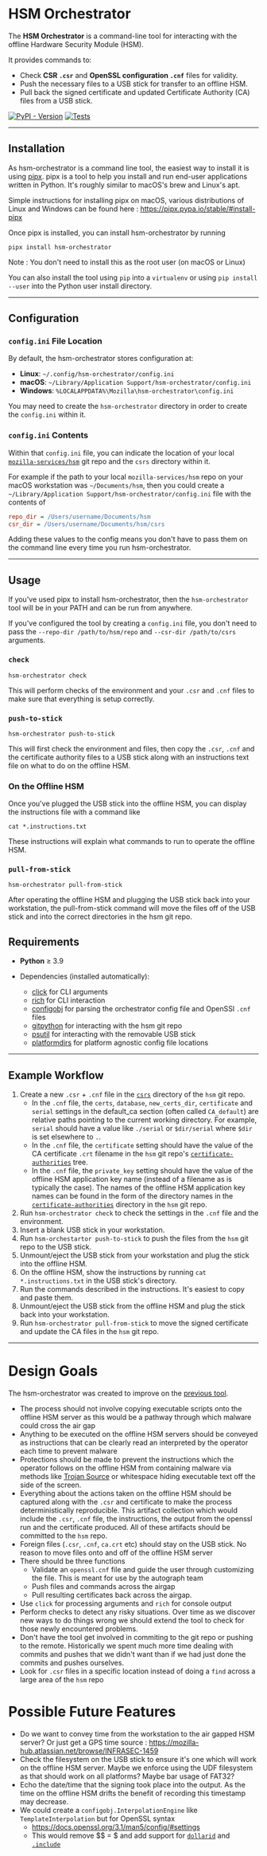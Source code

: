 # HSM Orchestrator

The **HSM Orchestrator** is a command-line tool for interacting with the offline Hardware Security Module (HSM).

It provides commands to:

* Check **CSR `.csr`** and **OpenSSL configuration `.cnf`** files for validity.
* Push the necessary files to a USB stick for transfer to an offline HSM.
* Pull back the signed certificate and updated Certificate Authority (CA) files from a USB stick.

[![PyPI - Version](https://img.shields.io/pypi/v/hsm-orchestrator)](https://pypi.org/project/hsm-orchestrator/) [![Tests](https://github.com/mozilla/hsm-orchestrator/actions/workflows/tests.yml/badge.svg)](https://github.com/mozilla/hsm-orchestrator/actions/workflows/tests.yml)

---

## Installation

As hsm-orchestrator is a command line tool, the easiest way to install it is using [pipx](https://pipx.pypa.io/stable/).
pipx is a tool to help you install and run end-user applications written in Python. It's roughly similar to macOS's
brew and Linux's apt.

Simple instructions for installing pipx on macOS, various distributions of Linux and Windows can be found here :
https://pipx.pypa.io/stable/#install-pipx

Once pipx is installed, you can install hsm-orchestrator by running

`pipx install hsm-orchestrator`

Note : You don't need to install this as the root user (on macOS or Linux)

You can also install the tool using `pip` into a `virtualenv` or using `pip install --user` into the Python user
install directory.

---

## Configuration

### `config.ini` File Location

By default, the hsm-orchestrator stores configuration at:

* **Linux**: `~/.config/hsm-orchestrator/config.ini`
* **macOS**: `~/Library/Application Support/hsm-orchestrator/config.ini`
* **Windows**: `%LOCALAPPDATA%\Mozilla\hsm-orchestrator\config.ini`

You may need to create the `hsm-orchestrator` directory in order to create the `config.ini` within it.

### `config.ini` Contents

Within that `config.ini` file, you can indicate the location of your local [
`mozilla-services/hsm`](https://github.com/mozilla-services/hsm) git repo
and the `csrs` directory within it.

For example if the path to your local `mozilla-services/hsm` repo on your macOS workstation was `~/Documents/hsm`,
then you could create a `~/Library/Application Support/hsm-orchestrator/config.ini` file with the contents of

```ini
repo_dir = /Users/username/Documents/hsm
csr_dir = /Users/username/Documents/hsm/csrs
```

Adding these values to the config means you don't have to pass them on the command line every time you run
hsm-orchestrator.

---

## Usage

If you've used pipx to install hsm-orchestrator, then the `hsm-orchestrator` tool will be in your PATH and can be
run from anywhere.

If you've configured the tool by creating a `config.ini` file, you don't need to pass the `--repo-dir /path/to/hsm/repo`
and `--csr-dir /path/to/csrs` arguments.

### `check`

`hsm-orchestrator check`

This will perform checks of the environment and your `.csr` and `.cnf` files to make sure that everything is setup
correctly.

### `push-to-stick`

`hsm-orchestrator push-to-stick`

This will first check the environment and files, then copy the `.csr`, `.cnf` and the certificate authority files to a
USB stick along with an instructions text file on what to do on the offline HSM.

### On the Offline HSM

Once you've plugged the USB stick into the offline HSM, you can display the instructions file with a command like

`cat *.instructions.txt`

These instructions will explain what commands to run to operate the offline HSM.

### `pull-from-stick`

`hsm-orchestrator pull-from-stick`

After operating the offline HSM and plugging the USB stick back into your workstation, the pull-from-stick command will
move the files off of the USB stick and into the correct directories in the hsm git repo.

## Requirements

* **Python** ≥ 3.9
* Dependencies (installed automatically):

    * [click](https://click.palletsprojects.com/) for CLI arguments
    * [rich](https://rich.readthedocs.io/) for CLI interaction
    * [configobj](https://configobj.readthedocs.io/) for parsing the orchestrator config file and OpenSSl `.cnf` files
    * [gitpython](https://gitpython.readthedocs.io/) for interacting with the hsm git repo
    * [psutil](https://psutil.readthedocs.io/) for interacting with the removable USB stick
    * [platformdirs](https://platformdirs.readthedocs.io/) for platform agnostic config file locations

---

## Example Workflow

1. Create a new `.csr` + `.cnf` file in the [`csrs`](https://github.com/mozilla-services/hsm/tree/main/csrs) directory
   of the `hsm` git repo.
    * In the `.cnf` file, the `certs`, `database`, `new_certs_dir`, `certificate` and `serial` settings in the
      default_ca section (often called `CA_default`) are relative paths pointing to the current working directory. For
      example, `serial` should have a value like `./serial` or `$dir/serial` where `$dir` is set elsewhere to `.`.
    * In the `.cnf` file, the `certificate` setting should have the value of the CA certificate `.crt` filename in the
      `hsm` git repo's
      [`certificate-authorities`](https://github.com/mozilla-services/hsm/tree/main/certificate-authorities)
      tree.
    * In the `.cnf` file, the `private_key` setting should have the value of the offline HSM application key name
      (instead of a filename as is typically the case). The names of the offline HSM application key names can be found
      in the form of the directory names in the
      [`certificate-authorities`](https://github.com/mozilla-services/hsm/tree/main/certificate-authorities) directory
      in the `hsm` git repo.
2. Run `hsm-orchestrator check` to check the settings in the `.cnf` file and the environment.
3. Insert a blank USB stick in your workstation.
4. Run `hsm-orchestartor push-to-stick` to push the files from the `hsm` git repo to the USB stick.
5. Unmount/eject the USB stick from your workstation and plug the stick into the offline HSM.
6. On the offline HSM, show the instructions by running `cat *.instructions.txt` in the USB stick's directory.
7. Run the commands described in the instructions. It's easiest to copy and paste them.
8. Unmount/eject the USB stick from the offline HSM and plug the stick back into your workstation.
9. Run `hsm-orchestrator pull-from-stick` to move the signed certificate and update the CA files in the `hsm` git repo.

---

# Design Goals

The hsm-orchestrator was created to improve on the
[previous tool](https://github.com/mozilla-services/hsm/blob/72bf80c5812c9aa07c2a633872e014de0c86ac20/hsm).

* The process should not involve copying executable scripts onto the offline HSM server
  as this would be a pathway through which malware could cross the air gap
* Anything to be executed on the offline HSM servers should be conveyed as instructions
  that can be clearly read an interpreted by the operator each time to prevent malware
* Protections should be made to prevent the instructions which the operator follows on the
  offline HSM from containing malware via methods like [Trojan Source](https://en.wikipedia.org/wiki/Trojan_Source)
  or whitespace hiding executable text off the side of the screen.
* Everything about the actions taken on the offline HSM should be captured along with the
  `.csr` and certificate to make the process deterministically reproducible. This artifact collection
  which would include the `.csr`, `.cnf` file, the instructions, the output from the openssl run
  and the certificate produced. All of these artifacts should be committed to the `hsm` repo.
* Foreign files (`.csr`, `.cnf`, `ca.crt` etc) should stay on the USB stick. No reason to move files onto
  and off of the offline HSM server
* There should be three functions
    * Validate an `openssl.cnf` file and guide the user through customizing the file.
      This is meant for use by the autograph team
    * Push files and commands across the airgap
    * Pull resulting certificates back across
      the airgap.
* Use `click` for processing arguments and `rich` for console output
* Perform checks to detect any risky situations. Over time as we discover new ways to do things wrong
  we should extend the tool to check for those newly encountered problems.
* Don't have the tool get involved in commiting to the git repo or pushing to the remote. Historically
  we spent much more time dealing with commits and pushes that we didn't want than if we had
  just done the commits and pushes ourselves.
* Look for `.csr` files in a specific location instead of doing a `find` across a large area of the `hsm`
  repo

# Possible Future Features

* Do we want to convey time from the workstation to the air gapped HSM server? Or just get
  a GPS time source : https://mozilla-hub.atlassian.net/browse/INFRASEC-1459
* Check the filesystem on the USB stick to ensure it's one which will work on the offline HSM server.
  Maybe we enforce using the UDF filesystem as that should work on all platforms? Maybe bar usage of FAT32?
* Echo the date/time that the signing took place into the output. As the time on the offline HSM drifts
  the benefit of recording this timestamp may decrease.
* We could create a `configobj.InterpolationEngine` like `TemplateInterpolation` but for OpenSSL syntax
    * https://docs.openssl.org/3.1/man5/config/#settings
    * This would remove $$ = $ and add support for [`dollarid`](https://docs.openssl.org/3.1/man5/config/#directives)
      and [`.include`](https://docs.openssl.org/3.1/man5/config/#directives)
